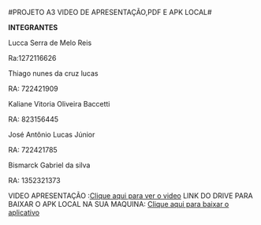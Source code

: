 #PROJETO A3 VIDEO DE APRESENTAÇÃO,PDF E APK LOCAL#

**INTEGRANTES**

Lucca Serra de Melo Reis

Ra:1272116626

Thiago nunes da cruz lucas

RA: 722421909

Kaliane Vitoria Oliveira Baccetti 

RA: 823156445

José Antônio Lucas Júnior 

RA: 722421785

Bismarck Gabriel da silva 

RA: 1352321373

VIDEO APRESENTAÇÃO :<a href="https://drive.google.com/file/d/1CvBXP-r9AEKCsuKeivsFSK_sbhKQ_-4_/view?usp=drive_link">Clique aqui para ver o video</a>
LINK DO DRIVE PARA BAIXAR O APK LOCAL NA SUA MAQUINA: <a href="https://drive.google.com/file/d/15YUo2o96B1KQSJnCfLhpsmO-wgm5EZ8L/view">Clique aqui para baixar o aplicativo</a>


 
